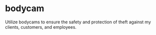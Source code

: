 # bodycam
Utilize bodycams to ensure the safety and protection of theft against my clients, customers, and employees. 
